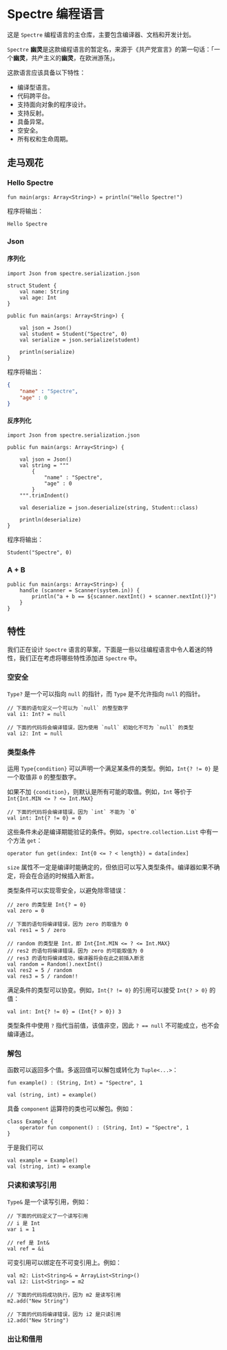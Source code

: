 # Spectre 编程语言

这是 `Spectre` 编程语言的主仓库，主要包含编译器、文档和开发计划。

`Spectre` **幽灵**是这款编程语言的暂定名，来源于《共产党宣言》的第一句话：「一个**幽灵**，共产主义的**幽灵**，在欧洲游荡」。

这款语言应该具备以下特性：

* 编译型语言。
* 代码跨平台。
* 支持面向对象的程序设计。
* 支持反射。
* 具备异常。
* 空安全。
* 所有权和生命周期。

## 走马观花

### Hello Spectre

```spectre
fun main(args: Array<String>) = println("Hello Spectre!")
```

程序将输出：

```
Hello Spectre
```

### Json

#### 序列化

```spectre
import Json from spectre.serialization.json

struct Student {
    val name: String
    val age: Int
}

public fun main(args: Array<String>) {

    val json = Json()
    val student = Student("Spectre", 0)
    val serialize = json.serialize(student)

    println(serialize)
}
```

程序将输出：

```json
{
    "name" : "Spectre",
    "age" : 0
}
```

#### 反序列化

```spectre
import Json from spectre.serialization.json

public fun main(args: Array<String>) {

    val json = Json()
    val string = """
        {
            "name" : "Spectre",
            "age" : 0
        }
    """.trimIndent()
    
    val deserialize = json.deserialize(string, Student::class)

    println(deserialize)
}
```

程序将输出：

```
Student("Spectre", 0)
```

### A + B

```spectre
public fun main(args: Array<String>) {
    handle (scanner = Scanner(system.in)) {
        println("a + b == ${scanner.nextInt() + scanner.nextInt()}")
    }
}
```

## 特性

我们正在设计 `Spectre` 语言的草案，下面是一些以往编程语言中令人着迷的特性，我们正在考虑将哪些特性添加进 `Spectre` 中。

### 空安全

`Type?` 是一个可以指向 `null` 的指针，而 `Type` 是不允许指向 `null` 的指针。

```spectre
// 下面的语句定义一个可以为 `null` 的整型数字
val i1: Int? = null

// 下面的代码将会编译错误，因为使用 `null` 初始化不可为 `null` 的类型
val i2: Int = null
```

### 类型条件

运用 `Type{condition}` 可以声明一个满足某条件的类型。例如，`Int{? != 0}` 是一个取值非 `0` 的整型数字。

如果不加 `{condition}`，则默认是所有可能的取值。例如，`Int` 等价于 `Int{Int.MIN <= ? <= Int.MAX}`

```spectre
// 下面的代码将会编译错误，因为 `int` 不能为 `0`
val int: Int{? != 0} = 0
```

这些条件未必是编译期能验证的条件。例如，`spectre.collection.List` 中有一个方法 `get`：

```spectre
operator fun get(index: Int{0 <= ? < length}) = data[index]
```

`size` 属性不一定是编译时能确定的，但依旧可以写入类型条件。编译器如果不确定，将会在合适的时候插入断言。

类型条件可以实现零安全，以避免除零错误：

```spectre
// zero 的类型是 Int{? = 0}
val zero = 0

// 下面的语句将编译错误，因为 zero 的取值为 0
val res1 = 5 / zero

// random 的类型是 Int，即 Int{Int.MIN <= ? <= Int.MAX}
// res2 的语句将编译错误，因为 zero 的可能取值为 0
// res3 的语句将编译成功，编译器将会在此之前插入断言
val random = Random().nextInt()
val res2 = 5 / random
val res3 = 5 / random!!
```

满足条件的类型可以协变。例如，`Int{? != 0}` 的引用可以接受 `Int{? > 0}` 的值：

```spectre
val int: Int{? != 0} = (Int{? > 0}) 3
```

类型条件中使用 `?` 指代当前值，该值非空，因此 `? == null` 不可能成立，也不会编译通过。

### 解包

函数可以返回多个值。多返回值可以解包或转化为 `Tuple<...>`：

```spectre
fun example() : (String, Int) = "Spectre", 1

val (string, int) = example()
```

具备 `component` 运算符的类也可以解包。例如：

```spectre
class Example {
    operator fun component() : (String, Int) = "Spectre", 1
}
```

于是我们可以

```spectre
val example = Example()
val (string, int) = example
```

### 只读和读写引用

`Type&` 是一个读写引用，例如：

```spectre
// 下面的代码定义了一个读写引用
// i 是 Int
var i = 1

// ref 是 Int&
val ref = &i
```

可变引用可以绑定在不可变引用上。例如：

```spectre
val m2: List<String>& = ArrayList<String>()
val i2: List<String> = m2

// 下面的代码将成功执行，因为 m2 是读写引用
m2.add("New String")

// 下面的代码将编译错误，因为 i2 是只读引用
i2.add("New String")
```

### 出让和借用

